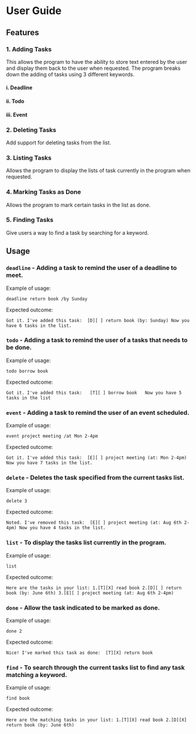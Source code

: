 # User Guide

## Features 

### 1. Adding Tasks 
This allows the program to have the ability to store text entered by the user and display them back to the user when requested.
The program breaks down the adding of tasks using 3 different keywords.
#### i. Deadline 
#### ii. Todo
#### iii. Event

### 2. Deleting Tasks 
Add support for deleting tasks from the list.

### 3. Listing Tasks 
Allows the program to display the lists of task currently in the program when requested.

### 4. Marking Tasks as Done 
Allows the program to mark certain tasks in the list as done. 

### 5. Finding Tasks 
Give users a way to find a task by searching for a keyword.

## Usage

### `deadline` - Adding a task to remind the user of a deadline to meet.

Example of usage: 

`deadline return book /by Sunday`

Expected outcome:

`Got it. I've added this task: 
 [D][ ] return book (by: Sunday)
Now you have 6 tasks in the list.`

### `todo` - Adding a task to remind the user of a tasks that needs to be done.

Example of usage: 

`todo borrow book`

Expected outcome:

`Got it. I've added this task:  
  [T][ ] borrow book  
 Now you have 5 tasks in the list`

### `event` - Adding a task to remind the user of an event scheduled.

Example of usage: 

`event project meeting /at Mon 2-4pm`

Expected outcome:

`Got it. I've added this task: 
  [E][ ] project meeting (at: Mon 2-4pm)
 Now you have 7 tasks in the list.`
 
### `delete` - Deletes the task specified from the current tasks list.

Example of usage: 

`delete 3`

Expected outcome:

`Noted. I've removed this task: 
  [E][ ] project meeting (at: Aug 6th 2-4pm)
 Now you have 4 tasks in the list.`

### `list` - To display the tasks list currently in the program.

Example of usage: 

`list`

Expected outcome:

`Here are the tasks in your list:
  1.[T][X] read book
  2.[D][ ] return book (by: June 6th)
  3.[E][ ] project meeting (at: Aug 6th 2-4pm)`

### `done` - Allow the task indicated to be marked as done.

Example of usage: 

`done 2`

Expected outcome:

`Nice! I've marked this task as done: 
  [T][X] return book`
 
### `find` - To search through the current tasks list to find any task matching a keyword.

Example of usage: 

`find book`

Expected outcome:

`Here are the matching tasks in your list:
  1.[T][X] read book
  2.[D][X] return book (by: June 6th)`

